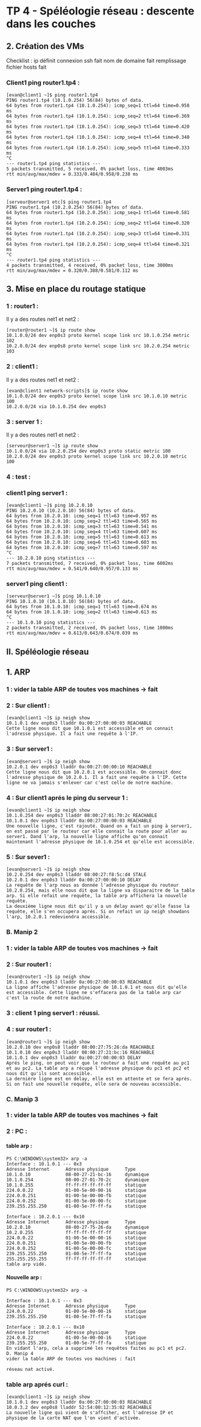 # TP 4 - Spéléologie réseau : descente dans les couches #
## 2. Création des VMs ##
Checklist :
ip définit
connexion ssh fait
nom de domaine fait
remplissage fichier hosts fait
### Client1 ping router1.tp4 : ###
```
[evan@client1 ~]$ ping router1.tp4
PING router1.tp4 (10.1.0.254) 56(84) bytes of data.
64 bytes from router1.tp4 (10.1.0.254): icmp_seq=1 ttl=64 time=0.958 ms
64 bytes from router1.tp4 (10.1.0.254): icmp_seq=2 ttl=64 time=0.369 ms
64 bytes from router1.tp4 (10.1.0.254): icmp_seq=3 ttl=64 time=0.420 ms
64 bytes from router1.tp4 (10.1.0.254): icmp_seq=4 ttl=64 time=0.340 ms
64 bytes from router1.tp4 (10.1.0.254): icmp_seq=5 ttl=64 time=0.333 ms
^C
--- router1.tp4 ping statistics ---
5 packets transmitted, 5 received, 0% packet loss, time 4003ms
rtt min/avg/max/mdev = 0.333/0.484/0.958/0.238 ms
```
### Server1 ping router1.tp4 : ###
```
[serveur@server1 etc]$ ping router1.tp4
PING router1.tp4 (10.2.0.254) 56(84) bytes of data.
64 bytes from router1.tp4 (10.2.0.254): icmp_seq=1 ttl=64 time=0.581 ms
64 bytes from router1.tp4 (10.2.0.254): icmp_seq=2 ttl=64 time=0.320 ms
64 bytes from router1.tp4 (10.2.0.254): icmp_seq=3 ttl=64 time=0.331 ms
64 bytes from router1.tp4 (10.2.0.254): icmp_seq=4 ttl=64 time=0.321 ms
^C
--- router1.tp4 ping statistics ---
4 packets transmitted, 4 received, 0% packet loss, time 3000ms
rtt min/avg/max/mdev = 0.320/0.388/0.581/0.112 ms
```
 ## 3. Mise en place du routage statique ##
### 1 : router1 : ###

Il y a des routes net1 et net2 :
```
[router@router1 ~]$ ip route show
10.1.0.0/24 dev enp0s3 proto kernel scope link src 10.1.0.254 metric 102
10.2.0.0/24 dev enp0s8 proto kernel scope link src 10.2.0.254 metric 103
```
### 2 : client1 : ###

Il y a des routes net1 et net2 :
```
[evan@client1 network-scripts]$ ip route show
10.1.0.0/24 dev enp0s3 proto kernel scope link src 10.1.0.10 metric 100
10.2.0.0/24 via 10.1.0.254 dev enp0s3
```
### 3 : server 1 : ###

Il y a des routes net1 et net2 :
```
[serveur@server1 ~]$ ip route show
10.1.0.0/24 via 10.2.0.254 dev enp0s3 proto static metric 100
10.2.0.0/24 dev enp0s3 proto kernel scope link src 10.2.0.10 metric 100
```
### 4 : test : ###

### client1 ping server1 : ###
```
[evan@client1 ~]$ ping 10.2.0.10
PING 10.2.0.10 (10.2.0.10) 56(84) bytes of data.
64 bytes from 10.2.0.10: icmp_seq=1 ttl=63 time=0.957 ms
64 bytes from 10.2.0.10: icmp_seq=2 ttl=63 time=0.565 ms
64 bytes from 10.2.0.10: icmp_seq=3 ttl=63 time=0.541 ms
64 bytes from 10.2.0.10: icmp_seq=4 ttl=63 time=0.607 ms
64 bytes from 10.2.0.10: icmp_seq=5 ttl=63 time=0.613 ms
64 bytes from 10.2.0.10: icmp_seq=6 ttl=63 time=0.603 ms
64 bytes from 10.2.0.10: icmp_seq=7 ttl=63 time=0.597 ms
^C
--- 10.2.0.10 ping statistics ---
7 packets transmitted, 7 received, 0% packet loss, time 6002ms
rtt min/avg/max/mdev = 0.541/0.640/0.957/0.133 ms
```
### server1 ping client1 : ###
```
[serveur@server1 ~]$ ping 10.1.0.10
PING 10.1.0.10 (10.1.0.10) 56(84) bytes of data.
64 bytes from 10.1.0.10: icmp_seq=1 ttl=63 time=0.674 ms
64 bytes from 10.1.0.10: icmp_seq=2 ttl=63 time=0.613 ms
^C
--- 10.1.0.10 ping statistics ---
2 packets transmitted, 2 received, 0% packet loss, time 1000ms
rtt min/avg/max/mdev = 0.613/0.643/0.674/0.039 ms
```
## II. Spéléologie réseau ##

## 1. ARP ##

### 1 : vider la table ARP de toutes vos machines -> fait ###

### 2 : Sur client1 : ###
```
[evan@client1 ~]$ ip neigh show
10.1.0.1 dev enp0s3 lladdr 0a:00:27:00:00:03 REACHABLE
Cette ligne nous dit que 10.1.0.1 est accessible et on connait l'adresse physique. Il a fait une requête à l'IP.
```
### 3 : Sur server1 : ###
```
[evan@server1 ~]$ ip neigh show
10.2.0.1 dev enp0s3 lladdr 0a:00:27:00:00:10 REACHABLE
Cette ligne nous dit que 10.2.0.1 est accessible. On connait donc l'adresse physique de 10.2.0.1. Il a fait une requête à l'IP. Cette ligne ne va jamais s'enlever car c'est celle de notre machine.
```
### 4 : Sur client1 aprés le ping du serveur 1 : ###
```
[evan@client1 ~]$ ip neigh show
10.1.0.254 dev enp0s3 lladdr 08:00:27:01:70:2c REACHABLE
10.1.0.1 dev enp0s3 lladdr 0a:00:27:00:00:03 REACHABLE
Une nouvelle ligne, c'est rajouté. Quand on a fait un ping à server1, on est passé par le routeur car elle connait la route pour aller au server1. Dand l'arp, la nouvelle ligne affiche qu'on connait maintenant l'adresse physique de 10.1.0.254 et qu'elle est accessible.
```
### 5 : Sur sever1 : ###
```
[evan@server1 ~]$ ip neigh show
10.2.0.254 dev enp0s3 lladdr 08:00:27:f8:5c:d4 STALE
10.2.0.1 dev enp0s3 lladdr 0a:00:27:00:00:10 DELAY
La requête de l'arp nous as donnée l'adresse physique du routeur 10.2.0.254, mais elle nous dit que la ligne va disparaitre de la table arp. Si elle refait une requête, la table arp affichera la nouvelle requête.
La deuxième ligne nous dit qu'il y a un delay avant qu'elle fasse la requête, elle s'en occupera aprés. Si on refait un ip neigh showdans l'arp, 10.2.0.1 redeviendra accessible.
```
### B. Manip 2 ###

### 1 : vider la table ARP de toutes vos machines -> fait ###

### 2 : Sur router1 : ###
```
[evan@router1 ~]$ ip neigh show
10.1.0.1 dev enp0s3 lladdr 0a:00:27:00:00:03 REACHABLE
La ligne affiche l'adresse physique de 10.1.0.1 et nous dit qu'elle est accessible. Cette ligne ne s'effacera pas de la table arp car c'est la route de notre machine.
```
### 3 : client 1 ping server1 : réussi. ###

### 4 : sur router1 : ###
```
[evan@router1 ~]$ ip neigh show
10.2.0.10 dev enp0s8 lladdr 08:00:27:75:26:da REACHABLE
10.1.0.10 dev enp0s3 lladdr 08:00:27:21:bc:16 REACHABLE
10.1.0.1 dev enp0s3 lladdr 0a:00:27:00:00:03 DELAY
Aprés le ping, on peut voir que le routeur a fait une requête au pc1 et au pc2. La table arp a récupé l'adresse physique du pc1 et pc2 et nous dit qu'ils sont accessible.
La dernière ligne est en delay, elle est en attente et se fera aprés. Si on fait une nouvelle requête, elle sera de nouveau accessible.
```
### C. Manip 3 ###

### 1 : vider la table ARP de toutes vos machines -> fait ###

### 2 : PC : ###

#### table arp : ####
```
PS C:\WINDOWS\system32> arp -a
Interface : 10.1.0.1 --- 0x3
Adresse Internet      Adresse physique      Type
10.1.0.10             08-00-27-21-bc-16     dynamique
10.1.0.254            08-00-27-01-70-2c     dynamique
10.1.0.255            ff-ff-ff-ff-ff-ff     statique
224.0.0.22            01-00-5e-00-00-16     statique
224.0.0.251           01-00-5e-00-00-fb     statique
224.0.0.252           01-00-5e-00-00-fc     statique
239.255.255.250       01-00-5e-7f-ff-fa     statique

Interface : 10.2.0.1 --- 0x10
Adresse Internet      Adresse physique      Type
10.2.0.10             08-00-27-75-26-da     dynamique
10.2.0.255            ff-ff-ff-ff-ff-ff     statique
224.0.0.22            01-00-5e-00-00-16     statique
224.0.0.251           01-00-5e-00-00-fb     statique
224.0.0.252           01-00-5e-00-00-fc     statique
239.255.255.250       01-00-5e-7f-ff-fa     statique
255.255.255.255       ff-ff-ff-ff-ff-ff     statique
table arp vidé.
```
#### Nouvelle arp : ####
```
PS C:\WINDOWS\system32> arp -a

Interface : 10.1.0.1 --- 0x3
Adresse Internet      Adresse physique      Type
224.0.0.22            01-00-5e-00-00-16     statique
239.255.255.250       01-00-5e-7f-ff-fa     statique

Interface : 10.2.0.1 --- 0x10
Adresse Internet      Adresse physique      Type
224.0.0.22            01-00-5e-00-00-16     statique
239.255.255.250       01-00-5e-7f-ff-fa     statique
En vidant l'arp, cela a supprimé les requêtes faites au pc1 et pc2.
D. Manip 4
vider la table ARP de toutes vos machines : fait

réseau nat activé.
```
### table arp aprés curl : ###
```
[evan@client1 ~]$ ip neigh show
10.1.0.1 dev enp0s3 lladdr 0a:00:27:00:00:03 REACHABLE
10.0.3.2 dev enp0s8 lladdr 52:54:00:12:35:02 REACHABLE
La nouvelle ligne qui vient de s'affciher, est l'adresse IP et physique de la carte NAT que l'on vient d'activée.
```